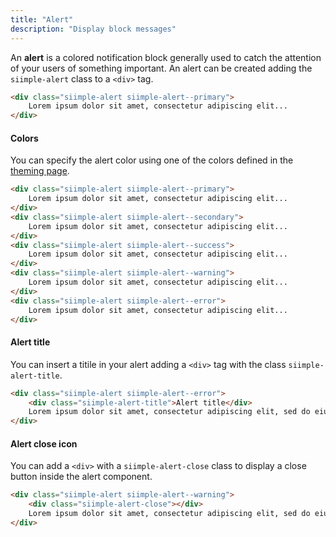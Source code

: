```yaml
---
title: "Alert"
description: "Display block messages"
---
```


<style>
.siimple-alert:last-child {
    margin-bottom: 0px !important;
}
</style>

An **alert** is a colored notification block generally used to catch the attention of your users of something important. An alert can be created adding the `siimple-alert` class to a `<div>` tag.

```html preview="true"
<div class="siimple-alert siimple-alert--primary">
    Lorem ipsum dolor sit amet, consectetur adipiscing elit...
</div>
```


#### Colors

You can specify the alert color using one of the colors defined in the [theming page](/css/getting-started/theming.html).

```html preview="true"
<div class="siimple-alert siimple-alert--primary">
    Lorem ipsum dolor sit amet, consectetur adipiscing elit...
</div>
<div class="siimple-alert siimple-alert--secondary">
    Lorem ipsum dolor sit amet, consectetur adipiscing elit...
</div>
<div class="siimple-alert siimple-alert--success">
    Lorem ipsum dolor sit amet, consectetur adipiscing elit...
</div>
<div class="siimple-alert siimple-alert--warning">
    Lorem ipsum dolor sit amet, consectetur adipiscing elit...
</div>
<div class="siimple-alert siimple-alert--error">
    Lorem ipsum dolor sit amet, consectetur adipiscing elit...
</div>
```


#### Alert title

You can insert a titile in your alert adding a `<div>` tag with the class `siimple-alert-title`.

```html preview="true"
<div class="siimple-alert siimple-alert--error">
    <div class="siimple-alert-title">Alert title</div>
    Lorem ipsum dolor sit amet, consectetur adipiscing elit, sed do eiusmod tempor incididunt ut labore et dolore magna aliqua.
</div>
```


#### Alert close icon

You can add a `<div>` with a `siimple-alert-close` class to display a close button inside the alert component.

```html preview="true"
<div class="siimple-alert siimple-alert--warning">
    <div class="siimple-alert-close"></div>
    Lorem ipsum dolor sit amet, consectetur adipiscing elit, sed do eiusmod tempor incididunt ut labore et dolore magna aliqua.
</div>
```


